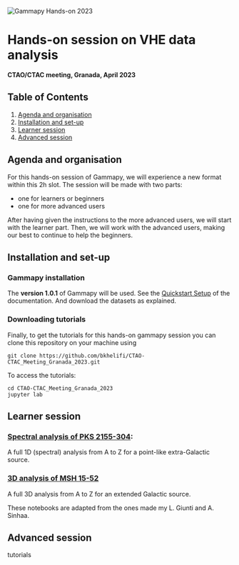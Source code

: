 ![Gammapy Hands-on 2023](https://user-images.githubusercontent.com/16781593/231828094-89a1c7ee-8187-481b-a62d-48482a5c8349.gif)

# Hands-on session on VHE data analysis
**CTAO/CTAC meeting, Granada, April 2023**

## Table of Contents
1. [Agenda and organisation](#agenda)
2. [Installation and set-up](#install)
3. [Learner session](#learner)
4. [Advanced session](#advanced)

## Agenda and organisation <a name="agenda" />
For this hands-on session of Gammapy, we will experience a new format within this 2h slot.
The session will be made with two parts:
- one for learners or beginners
- one for more advanced users

After having given the instructions to the more advanced users, we will start with the learner part. Then,
we will work with the advanced users, making our best to continue to help the beginners.

## Installation and set-up<a name="install" />
### Gammapy installation

The **version 1.0.1** of Gammapy will be used. See the 
[Quickstart Setup](https://docs.gammapy.org/1.0.1/getting-started/index.html#quickstart-setup) 
of the documentation. And download the datasets as explained.

### Downloading tutorials
Finally, to get the tutorials for this hands-on gammapy session you can clone this repository on your machine using

```
git clone https://github.com/bkhelifi/CTAO-CTAC_Meeting_Granada_2023.git
```

To access the tutorials:

```
cd CTAO-CTAC_Meeting_Granada_2023
jupyter lab
```

## Learner session<a name="learner" />

### [Spectral analysis of PKS 2155-304](https://github.com/bkhelifi/CTAO-CTAC_Meeting_Granada_2023/blob/main/1D_analysis.ipynb):
A full 1D (spectral) analysis from A to Z for a point-like extra-Galactic source.
### [3D analysis of MSH 15-52](https://github.com/bkhelifi/CTAO-CTAC_Meeting_Granada_2023/blob/main/3D_analysis.ipynb) 
A full 3D analysis from A to Z for an extended Galactic source.

These notebooks are adapted from the ones made my L. Giunti and A. Sinhaa.

## Advanced session<a name="advanced" />
tutorials


